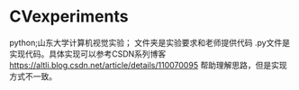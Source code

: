 # CVexperiments
python;山东大学计算机视觉实验；
文件夹是实验要求和老师提供代码
.py文件是实现代码。具体实现可以参考CSDN系列博客 https://altli.blog.csdn.net/article/details/110070095 帮助理解思路，但是实现方式不一致。

